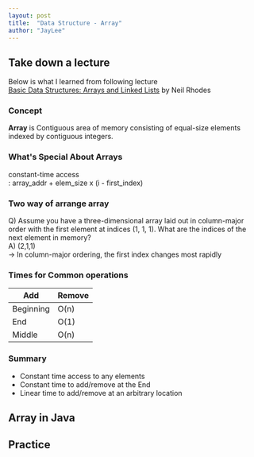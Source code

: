 ```yaml
---
layout: post
title:  "Data Structure - Array"
author: "JayLee"
---
```


## Take down a lecture
Below is what I learned from following lecture  
[Basic Data Structures: Arrays and Linked Lists][lecture] by Neil Rhodes

### Concept
**Array** is Contiguous area of memory consisting of equal-size elements indexed by contiguous integers.

### What's Special About Arrays
constant-time access  
: array_addr + elem_size x (i - first_index)

### Two way of arrange array
Q) Assume you have a three-dimensional array laid out in column-major order with the first element at indices (1, 1, 1). What are the indices of the next element in memory?  
A) (2,1,1)  
-> In column-major ordering, the first index changes most rapidly

### Times for Common operations
 | Add | Remove
------------ | -------------
Beginning | O(n) | O(n)
End | O(1) | O(1)
Middle | O(n) | O(n)

### Summary
- Constant time access to any elements
- Constant time to add/remove at the End
- Linear time to add/remove at an arbitrary location

## Array in Java

## Practice


[lecture]: https://www.coursera.org/lecture/data-structures/arrays-OsBSF
